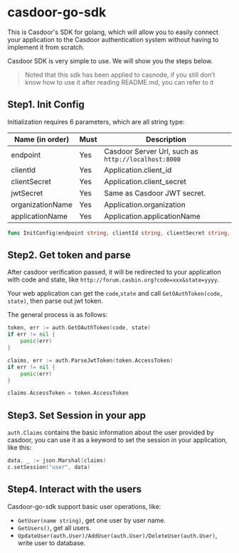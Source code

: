 # casdoor-go-sdk

This is Casdoor's SDK for golang, which will allow you to easily connect your application to the Casdoor authentication system without having to implement it from scratch.

Casdoor SDK is very simple to use. We will show you the steps below.

> Noted that this sdk has been applied to casnode, if you still don’t know how to use it after reading README.md, you can refer to it

## Step1. Init Config

Initialization requires 6 parameters, which are all string type:

| Name (in order)  | Must | Description                                         |
| ---------------- | ---- | --------------------------------------------------- |
| endpoint         | Yes  | Casdoor Server Url, such as `http://localhost:8000` |
| clientId         | Yes  | Application.client_id                               |
| clientSecret     | Yes  | Application.client_secret                           |
| jwtSecret        | Yes  | Same as Casdoor JWT secret.                         |
| organizationName | Yes  | Application.organization                            |
| applicationName | Yes  | Application.applicationName                          |

```go
func InitConfig(endpoint string, clientId string, clientSecret string, jwtPublicKey string, organizationName string, applicationName string)
```

## Step2. Get token and parse

After casdoor verification passed, it will be redirected to your application with code and state, like `http://forum.casbin.org?code=xxx&state=yyyy`.

Your web application can get the `code`,`state` and call `GetOAuthToken(code, state)`, then parse out jwt token.

The general process is as follows:

```go
token, err := auth.GetOAuthToken(code, state)
if err != nil {
	panic(err)
}

claims, err := auth.ParseJwtToken(token.AccessToken)
if err != nil {
	panic(err)
}

claims.AccessToken = token.AccessToken
```

## Step3. Set Session in your app

`auth.Claims` contains the basic information about the user provided by casdoor, you can use it as a keyword to set the session in your application, like this:

```go
data, _ := json.Marshal(claims)
c.setSession("user", data)
```

## Step4. Interact with the users

Casdoor-go-sdk support basic user operations, like:

- `GetUser(name string)`, get one user by user name.
- `GetUsers()`, get all users.
- `UpdateUser(auth.User)/AddUser(auth.User)/DeleteUser(auth.User)`, write user to database.

